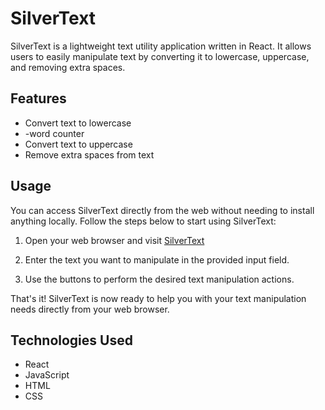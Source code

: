 # SilverText

SilverText is a lightweight text utility application written in React. It allows users to easily manipulate text by converting it to lowercase, uppercase, and removing extra spaces.

## Features

- Convert text to lowercase
- -word counter
- Convert text to uppercase
- Remove extra spaces from text

## Usage

You can access SilverText directly from the web without needing to install anything locally. Follow the steps below to start using SilverText:

1. Open your web browser and visit [SilverText](https://PankajKDev.github.io/SilverText/) 

2. Enter the text you want to manipulate in the provided input field.

3. Use the buttons to perform the desired text manipulation actions.

That's it! SilverText is now ready to help you with your text manipulation needs directly from your web browser.

## Technologies Used

- React
- JavaScript
- HTML
- CSS
